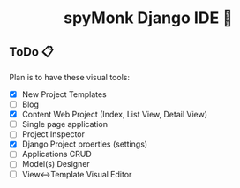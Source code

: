 <div align='center'>

# spyMonk Django IDE 📝
</div>

## ToDo 📋

Plan is to have these visual tools:

- [x] New Project Templates
- [ ] Blog
- [x] Content Web Project (Index, List View, Detail View)
- [ ] Single page application
- [ ] Project Inspector
- [x] Django Project proerties (settings)
- [ ] Applications CRUD
- [ ] Model(s) Designer
- [ ] View<->Template Visual Editor